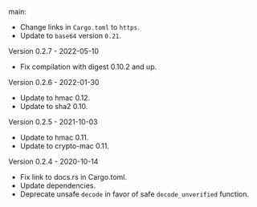 main:
  * Change links in `Cargo.toml` to `https`.
  * Update to `base64` version `0.21`.

Version 0.2.7 - 2022-05-10
  * Fix compilation with digest 0.10.2 and up.

Version 0.2.6 - 2022-01-30
  * Update to hmac 0.12.
  * Update to sha2 0.10.

Version 0.2.5 - 2021-10-03
  * Update to hmac 0.11.
  * Update to crypto-mac 0.11.

Version 0.2.4 - 2020-10-14
  * Fix link to docs.rs in Cargo.toml.
  * Update dependencies.
  * Deprecate unsafe `decode` in favor of safe `decode_unverified` function.

